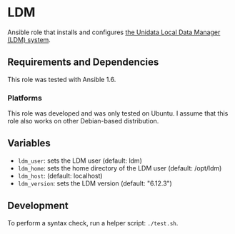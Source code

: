 LDM
===

Ansible role that installs and configures [the Unidata Local Data Manager (LDM)
system](http://www.unidata.ucar.edu/software/ldm/).


## Requirements and Dependencies

This role was tested with Ansible 1.6.


### Platforms

This role was developed and was only tested on Ubuntu.  I assume that this role
also works on other Debian-based distribution.


## Variables

* `ldm_user`: sets the LDM user (default: ldm)
* `ldm_home`: sets the home directory of the LDM user (default: /opt/ldm)
* `ldm_host`: (default: localhost)
* `ldm_version`: sets the LDM version (default: "6.12.3")


## Development

To perform a syntax check, run a helper script: `./test.sh`.
